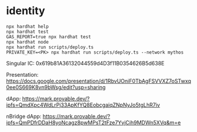 # identity

```shell
npx hardhat help
npx hardhat test
GAS_REPORT=true npx hardhat test
npx hardhat node
npx hardhat run scripts/deploy.ts
PRIVATE_KEY=<PK> npx hardhat run scripts/deploy.ts --network mythos

```

Singular IC:
0x619b81A36132044559d4D3f11B0354626B5d638E

Presentation:
https://docs.google.com/presentation/d/1RbvUOniF0TbAgFSVVXZ7oSTwxq0ee0S669K8vn9bWsg/edit?usp=sharing

dApp:
https://mark.provable.dev/?ipfs=QmdXpc4WdLrPj33ApKfYQ8EobcgaiqZNpNyJo5tgLhR7iv

nBridge dApp:
https://mark.provable.dev/?ipfs=QmPDfrDDaH8yoNcagz8pwMPsT2tFze7YvjCih9MDWn5XVq&m=e